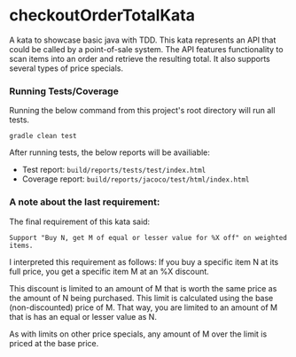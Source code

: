 # checkoutOrderTotalKata
A kata to showcase basic java with TDD. 
This kata represents an API that could be called by a point-of-sale system.
The API features functionality to scan items into an order and retrieve the resulting total.
It also supports several types of price specials. 
### Running Tests/Coverage
Running the below command from this project's root directory will run all tests.

```gradle clean test```

After running tests, the below reports will be availiable: 
* Test report: ```build/reports/tests/test/index.html```
* Coverage report: ```build/reports/jacoco/test/html/index.html```

### A note about the last requirement:
The final requirement of this kata said:
 
 ```Support "Buy N, get M of equal or lesser value for %X off" on weighted items.```
 
 I interpreted this requirement as follows: 
 If you buy a specific item N at its full price, you get a specific item M at an %X discount.
 
 This discount is limited to an amount of M that is worth the same price as the amount of N being purchased.
 This limit is calculated using the base (non-discounted) price of M.
 That way, you are limited to an amount of M that is has an equal or lesser value as N.
 
 As with limits on other price specials, any amount of M over the limit is priced at the base price.
  